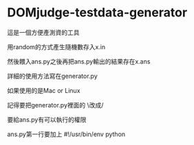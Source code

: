 # DOMjudge-testdata-generator

這是一個方便產測資的工具

用random的方式產生隨機數存入x.in

然後餵入ans.py之後再把ans.py輸出的結果存在x.ans

詳細的使用方法寫在generator.py


如果使用的是Mac or Linux

記得要把generator.py裡面的 \\改成/

要給ans.py有可以執行的權限

ans.py第一行要加上 #!/usr/bin/env python

